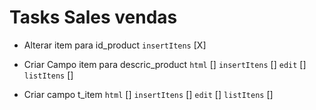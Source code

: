 # Tasks Sales vendas

- Alterar item para id_product
`insertItens`   [X]

- Criar Campo item para descric_product
`html`          []
`insertItens`   []
`edit`          []
`listItens`     []

- Criar campo t_item
`html`          []
`insertItens`   []
`edit`          []
`listItens`     []